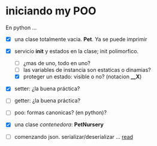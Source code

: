 # iniciando my POO

En python ...

- [x] una clase totalmente vacia. **Pet**. Ya se puede imprimir
- [x] servicio __init__ y estados en la clase; init polimorfico. 
  - [ ] ¿mas de uno, todo en uno?
  - [ ] las variables de instancia son estaticas o dinamias?
  - [x] proteger un estado: visible o no? (notacion **__X**) 
- [x] setter: ¿la buena práctica?
- [ ] getter: ¿la buena práctica?
- [ ] poo: formas canonicas? (en python)?

- [x] una clase _contenedora_: **PetNursery**
- [ ] comenzando json. serializar/deserializar ...
    [read](https://www.datacamp.com/tutorial/json-data-python)